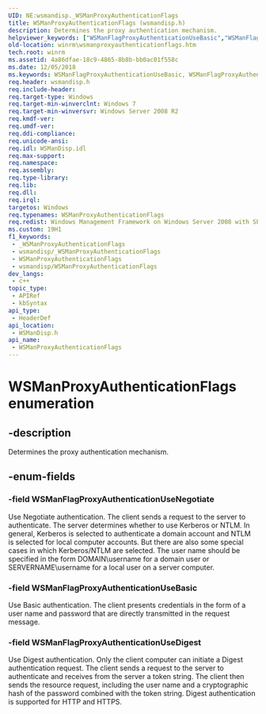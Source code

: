 ```yaml
---
UID: NE:wsmandisp._WSManProxyAuthenticationFlags
title: WSManProxyAuthenticationFlags (wsmandisp.h)
description: Determines the proxy authentication mechanism.
helpviewer_keywords: ["WSManFlagProxyAuthenticationUseBasic","WSManFlagProxyAuthenticationUseDigest","WSManFlagProxyAuthenticationUseNegotiate","WSManProxyAuthenticationFlags","WSManProxyAuthenticationFlags enumeration [Windows Remote Management]","winrm.wsmanproxyauthenticationflags","wsmandisp/WSManFlagProxyAuthenticationUseBasic","wsmandisp/WSManFlagProxyAuthenticationUseDigest","wsmandisp/WSManFlagProxyAuthenticationUseNegotiate","wsmandisp/WSManProxyAuthenticationFlags"]
old-location: winrm\wsmanproxyauthenticationflags.htm
tech.root: winrm
ms.assetid: 4a86dfae-18c9-4865-8b8b-bb0ac01f558c
ms.date: 12/05/2018
ms.keywords: WSManFlagProxyAuthenticationUseBasic, WSManFlagProxyAuthenticationUseDigest, WSManFlagProxyAuthenticationUseNegotiate, WSManProxyAuthenticationFlags, WSManProxyAuthenticationFlags enumeration [Windows Remote Management], winrm.wsmanproxyauthenticationflags, wsmandisp/WSManFlagProxyAuthenticationUseBasic, wsmandisp/WSManFlagProxyAuthenticationUseDigest, wsmandisp/WSManFlagProxyAuthenticationUseNegotiate, wsmandisp/WSManProxyAuthenticationFlags
req.header: wsmandisp.h
req.include-header: 
req.target-type: Windows
req.target-min-winverclnt: Windows 7
req.target-min-winversvr: Windows Server 2008 R2
req.kmdf-ver: 
req.umdf-ver: 
req.ddi-compliance: 
req.unicode-ansi: 
req.idl: WSManDisp.idl
req.max-support: 
req.namespace: 
req.assembly: 
req.type-library: 
req.lib: 
req.dll: 
req.irql: 
targetos: Windows
req.typenames: WSManProxyAuthenticationFlags
req.redist: Windows Management Framework on Windows Server 2008 with SP2 and Windows Vista with SP2
ms.custom: 19H1
f1_keywords:
 - _WSManProxyAuthenticationFlags
 - wsmandisp/_WSManProxyAuthenticationFlags
 - WSManProxyAuthenticationFlags
 - wsmandisp/WSManProxyAuthenticationFlags
dev_langs:
 - c++
topic_type:
 - APIRef
 - kbSyntax
api_type:
 - HeaderDef
api_location:
 - WSManDisp.h
api_name:
 - WSManProxyAuthenticationFlags
---
```


# WSManProxyAuthenticationFlags enumeration


## -description

Determines the proxy authentication mechanism.

## -enum-fields

### -field WSManFlagProxyAuthenticationUseNegotiate

Use Negotiate authentication. The client sends a request to the server to authenticate. The server determines whether to use Kerberos or NTLM. In general, Kerberos is selected to authenticate a domain account and NTLM is selected for local computer accounts. But there are also some special cases in which Kerberos/NTLM are selected. The user name should be specified in the form DOMAIN\username for a domain user or SERVERNAME\username for a local user on a server computer.

### -field WSManFlagProxyAuthenticationUseBasic

Use Basic authentication. The client presents credentials in the form of a user name and password that are directly transmitted in the request message.

### -field WSManFlagProxyAuthenticationUseDigest

Use Digest authentication. Only the client computer can initiate a Digest authentication request. The client sends a request to the server to authenticate and receives from the server a token string. The client then sends the resource request, including the user name and a cryptographic hash of the password combined with the token string. Digest authentication is supported for HTTP and HTTPS.

